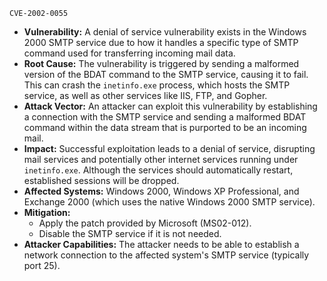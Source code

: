 ```text
CVE-2002-0055
```

- **Vulnerability:** A denial of service vulnerability exists in the Windows 2000 SMTP service due to how it handles a specific type of SMTP command used for transferring incoming mail data.
- **Root Cause:** The vulnerability is triggered by sending a malformed version of the BDAT command to the SMTP service, causing it to fail. This can crash the `inetinfo.exe` process, which hosts the SMTP service, as well as other services like IIS, FTP, and Gopher.
- **Attack Vector:** An attacker can exploit this vulnerability by establishing a connection with the SMTP service and sending a malformed BDAT command within the data stream that is purported to be an incoming mail.
- **Impact:** Successful exploitation leads to a denial of service, disrupting mail services and potentially other internet services running under `inetinfo.exe`. Although the services should automatically restart, established sessions will be dropped.
- **Affected Systems:** Windows 2000, Windows XP Professional, and Exchange 2000 (which uses the native Windows 2000 SMTP service).
- **Mitigation:**
  - Apply the patch provided by Microsoft (MS02-012).
  - Disable the SMTP service if it is not needed.
- **Attacker Capabilities:** The attacker needs to be able to establish a network connection to the affected system's SMTP service (typically port 25).
